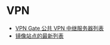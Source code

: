 # VPN

* [VPN Gate 公共 VPN 中继服务器列表](http://www.vpngate.net/cn/)
* [镜像站点的最新列表](http://www.vpngate.net/cn/sites.aspx)